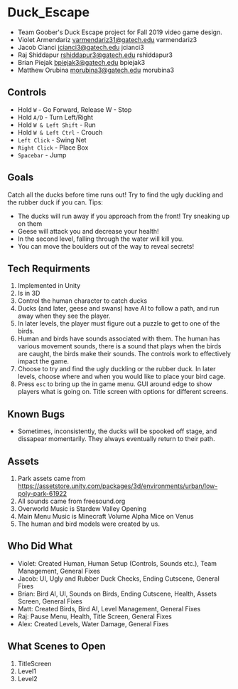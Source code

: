 # Duck_Escape
* Team Goober's Duck Escape project for Fall 2019 video game design.
* Violet Armendariz varmendariz31@gatech.edu varmendariz3
* Jacob Cianci jcianci3@gatech.edu jcianci3
* Raj Shiddapur rshiddapur3@gatech.edu rshiddapur3
* Brian Piejak bpiejak3@gatech.edu bpiejak3
* Matthew Orubina morubina3@gatech.edu morubina3

## Controls
* Hold ```W``` - Go Forward, Release W - Stop
* Hold ```A/D``` - Turn Left/Right
* Hold ```W & Left Shift``` - Run
* Hold ```W & Left Ctrl``` - Crouch
* ```Left Click``` - Swing Net
* ```Right Click``` - Place Box
* ```Spacebar``` - Jump

## Goals
Catch all the ducks before time runs out! Try to find the ugly duckling and the rubber duck if you can.
Tips:
* The ducks will run away if you approach from the front! Try sneaking up on them
* Geese will attack you and decrease your health!
* In the second level, falling through the water will kill you.
* You can move the boulders out of the way to reveal secrets!

## Tech Requirments
1. Implemented in Unity
2. Is in 3D
3. Control the human character to catch ducks
4. Ducks (and later, geese and swans) have AI to follow a path, and run away when they see the player.
5. In later levels, the player must figure out a puzzle to get to one of the birds.
6. Human and birds have sounds associated with them. The human has various movement sounds, there is a sound that plays when the birds are caught, the birds make their sounds. The controls work to effectively impact the game.
7. Choose to try and find the ugly duckling or the rubber duck. In later levels, choose where and when you would like to place your bird cage.
8. Press ```esc``` to bring up the in game menu. GUI around edge to show players what is going on. Title screen with options for different screens.

## Known Bugs
* Sometimes, inconsistently, the ducks will be spooked off stage, and dissapear momentarily. They always eventually return to their path.

## Assets
1. Park assets came from https://assetstore.unity.com/packages/3d/environments/urban/low-poly-park-61922
2. All sounds came from freesound.org
3. Overworld Music is Stardew Valley Opening
4. Main Menu Music is Minecraft Volume Alpha Mice on Venus
5. The human and bird models were created by us.

## Who Did What
* Violet: Created Human, Human Setup (Controls, Sounds etc.), Team Management, General Fixes
* Jacob: UI, Ugly and Rubber Duck Checks, Ending Cutscene, General Fixes
* Brian: Bird AI, UI, Sounds on Birds, Ending Cutscene, Health, Assets Screen, General Fixes
* Matt: Created Birds, Bird AI, Level Management, General Fixes
* Raj: Pause Menu, Health, Title Screen, General Fixes
* Alex: Created Levels, Water Damage, General Fixes

## What Scenes to Open
1. TitleScreen
2. Level1
3. Level2


